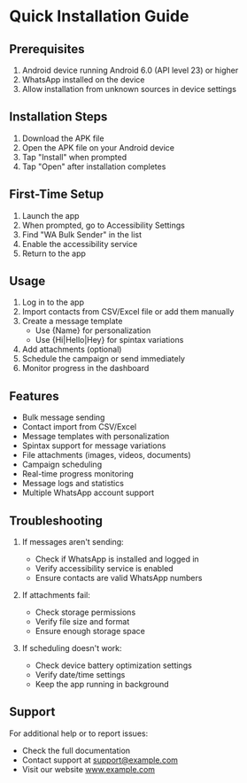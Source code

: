 # Quick Installation Guide

## Prerequisites
1. Android device running Android 6.0 (API level 23) or higher
2. WhatsApp installed on the device
3. Allow installation from unknown sources in device settings

## Installation Steps

1. Download the APK file
2. Open the APK file on your Android device
3. Tap "Install" when prompted
4. Tap "Open" after installation completes

## First-Time Setup

1. Launch the app
2. When prompted, go to Accessibility Settings
3. Find "WA Bulk Sender" in the list
4. Enable the accessibility service
5. Return to the app

## Usage

1. Log in to the app
2. Import contacts from CSV/Excel file or add them manually
3. Create a message template
   - Use {Name} for personalization
   - Use {Hi|Hello|Hey} for spintax variations
4. Add attachments (optional)
5. Schedule the campaign or send immediately
6. Monitor progress in the dashboard

## Features

- Bulk message sending
- Contact import from CSV/Excel
- Message templates with personalization
- Spintax support for message variations
- File attachments (images, videos, documents)
- Campaign scheduling
- Real-time progress monitoring
- Message logs and statistics
- Multiple WhatsApp account support

## Troubleshooting

1. If messages aren't sending:
   - Check if WhatsApp is installed and logged in
   - Verify accessibility service is enabled
   - Ensure contacts are valid WhatsApp numbers

2. If attachments fail:
   - Check storage permissions
   - Verify file size and format
   - Ensure enough storage space

3. If scheduling doesn't work:
   - Check device battery optimization settings
   - Verify date/time settings
   - Keep the app running in background

## Support

For additional help or to report issues:
- Check the full documentation
- Contact support at support@example.com
- Visit our website www.example.com
